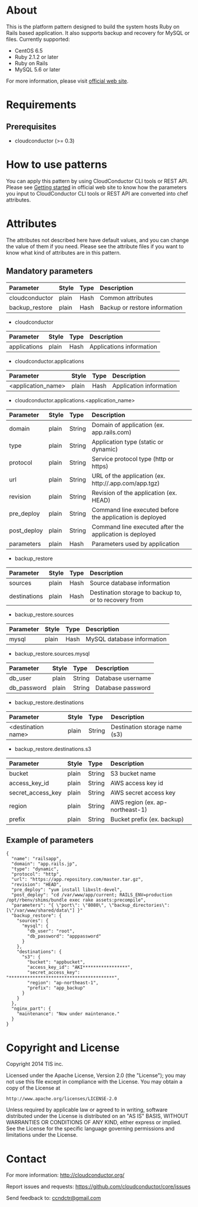 About
=====

This is the platform pattern designed to build the system hosts Ruby on Rails based application.
It also supports backup and recovery for MySQL or files. Currently supported:

* CentOS 6.5
* Ruby 2.1.2 or later
* Ruby on Rails 
* MySQL 5.6 or later

For more information, please visit [official web site](http://cloudconductor.org/).

Requirements
============

Prerequisites
-------------

- cloudconductor (>= 0.3)

How to use patterns
============

You can apply this pattern by using CloudConductor CLI tools or REST API.
Please see [Getting started](http://cloudconductor.org/) in official web site to know
how the parameters you input to CloudConductor CLI tools or REST API are converted into
chef attributes.

Attributes
==========

The attributes not described here have default values, and you can change the value of them if you need.
Please see the attribute files if you want to know what kind of attributes are in this pattern.

Mandatory parameters
--------------------

|Parameter      |Style         |Type           |Description  |
|:--------------|:-------------|:--------------|:------------|
|cloudconductor |plain         |Hash           |Common attributes|
|backup\_restore|plain         |Hash           |Backup or restore information|


* cloudconductor

|Parameter      |Style         |Type           |Description  |
|:--------------|:-------------|:--------------|:------------|
|applications   |plain         |Hash           |Applications information|

* cloudconductor.applications

|Parameter      |Style         |Type           |Description  |
|:--------------|:-------------|:--------------|:------------|
|\<application\_name\>|plain   |Hash           |Application information|

* cloudconductor.applications.\<application_name\>

|Parameter      |Style         |Type           |Description  |
|:--------------|:-------------|:--------------|:------------|
|domain         |plain         |String         |Domain of application (ex. app.rails.com)|
|type           |plain         |String         |Application type (static or dynamic)
|protocol       |plain         |String         |Service protocol type (http or https)|
|url            |plain         |String         |URL of the application (ex. http://.app.com/app.tgz)|
|revision       |plain         |String         |Revision of the application (ex. HEAD)|
|pre_deploy     |plain         |String         |Command line executed before the application is deployed|
|post_deploy    |plain         |String         |Command line executed after the application is deployed|
|parameters     |plain         |Hash           |Parameters used by application|

* backup_restore

|Parameter      |Style         |Type           |Description  |
|:--------------|:-------------|:--------------|:------------|
|sources        |plain         |Hash           |Source database information|
|destinations   |plain         |Hash           |Destination storage to backup to, or to recovery from|

* backup_restore.sources

|Parameter      |Style         |Type           |Description  |
|:--------------|:-------------|:--------------|:------------|
|mysql          |plain         |Hash           |MySQL database information|

* backup_restore.sources.mysql

|Parameter      |Style         |Type           |Description  |
|:--------------|:-------------|:--------------|:------------|
|db_user        |plain         |String         |Database username|
|db_password    |plain         |String         |Database password|

* backup_restore.destinations

|Parameter      |Style         |Type           |Description  |
|:--------------|:-------------|:--------------|:------------|
|\<destination name\>|plain    |String         |Destination storage name (s3)|

* backup_restore.destinations.s3

|Parameter      |Style         |Type           |Description  |
|:--------------|:-------------|:--------------|:------------|
|bucket         |plain         |String         |S3 bucket name|
|access\_key\_id|plain         |String         |AWS access key id|
|secret\_access\_key|plain     |String         |AWS secret access key|
|region         |plain         |String         |AWS region (ex. ap-northeast-1)|
|prefix         |plain         |String         |Bucket prefix (ex. backup)|

Example of parameters
---------------------

    {
      "name": "railsapp",
      "domain": "app.rails.jp",
      "type": "dynamic",
      "protocol": "http",
      "url": "https://app.repository.com/master.tar.gz",
      "revision": "HEAD",
      "pre_deploy": "yum install libxslt-devel",
      "post_deploy": "cd /var/www/app/current; RAILS_ENV=production /opt/rbenv/shims/bundle exec rake assets:precompile",
      "parameters": "{ \"port\": \"8080\", \"backup_directories\": [\"/var/www/shared/data\"] }"
      "backup_restore": {
        "sources": {
          "mysql": {
            "db_user": "root",
            "db_password": "apppassword"
          }
        },
        "destinations": {
          "s3": {
            "bucket": "appbucket",
            "access_key_id": "AKI*****************",
            "secret_access_key": "****************************************",
            "region": "ap-northeast-1",
            "prefix": "app_backup"
          }
        }
      },
      "nginx_part": {
        "maintenance": "Now under maintenance."
      }
    }

Copyright and License
=====================

Copyright 2014 TIS inc.

Licensed under the Apache License, Version 2.0 (the "License");
you may not use this file except in compliance with the License.
You may obtain a copy of the License at

    http://www.apache.org/licenses/LICENSE-2.0

Unless required by applicable law or agreed to in writing, software
distributed under the License is distributed on an "AS IS" BASIS,
WITHOUT WARRANTIES OR CONDITIONS OF ANY KIND, either express or implied.
See the License for the specific language governing permissions and
limitations under the License.


Contact
=======

For more information: <http://cloudconductor.org/>

Report issues and requests: <https://github.com/cloudconductor/core/issues>

Send feedback to: <ccndctr@gmail.com>
